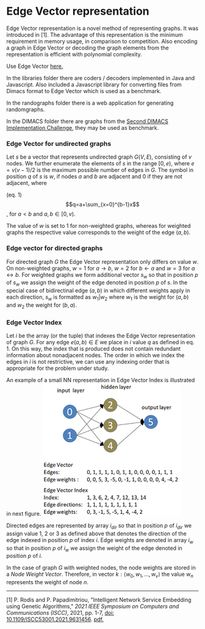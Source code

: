 # Edge Vector representation

Edge Vector representation is a novel method of representing graphs. It was introduced in [1]. The advantage of this representation is the minimum requirement in memory usage, in comparison to competition. Also encoding a graph in Edge Vector or decoding the graph elements from the representation is efficient with polynomial complexity.

Use Edge Vector [here.](https://rodispantelis.github.io/EdgeVector/)

In the libraries folder there are coders / decoders implemented in Java and Javascript. Also included a Javascript library for converting files from Dimacs format to Edge Vector which is used as a benchmark.

In the randographs folder there is a web application for generating randomgraphs.

In the DIMACS folder there are graphs from the [Second DIMACS Implementation Challenge](http://archive.dimacs.rutgers.edu/Challenges/), they may be used as benchmark.

### Edge Vector for undirected graphs
Let $s$ be a vector that represents undirected graph $G(V, E)$, consisting of $v$ nodes. We further enumerate the elements of $s$ in the range 
$[0, e)$, where $e = v(v-1) / 2$ is the maximum possible number of edges in $G$.
The symbol in position $q$ of $s$ is $w$, if nodes $a$ and $b$ are adjacent and 0 if they are not adjacent, where  

(eq. 1) $$q=a+\sum_{x=0}^{b-1}x$$ , for $a < b$ and $a, b \in [0, v)$. 

The value of $w$ is set to 1 for non-weighted graphs, whereas for weighted graphs the respective value corresponds to the weight of the edge $(a, b)$.

### Edge vector for directed graphs
For directed graph $G$ the Edge Vector representation only differs on value $w$.
On non-weighted graphs, $w=1$ for $a \to b$, $w=2$ for $b \gets a$ and $w=3$ for $a \leftrightarrow b$.
For weighted graphs we form additional vector $s_w$ so that in position $p$ of $s_w$ we assign the weight of the edge denoted in position $p$ of $s$.
In the special case of bidirectinal edge $(a, b)$ in which different weights apply in each direction, $s_w$ is formatted as $w_1 | w_2$ where $w_1$ is the weight for $(a, b)$ and $w_2$ the weight for $(b, a)$.

### Edge Vector Index
Let $i$ be the array (or the tuple) that indexes the Edge Vector representation of graph $G$. 
For any edge $e(a,b) \in E$ we place in $i$ value $q$ as defined in eq. 1. On this way, the index that is produced does not contain redundant information about nonadjacent nodes. The order in which we index the edges in $i$ is not restrictive, we can use any indexing order that is appropriate for the problem under study.

An example of a small NN representation in Edge Vector Index is illustrated in next figure.
![figure.1](smallgraph.png)

Directed edges are represented by array $i_{dir}$ so that in position $p$ of $i_{dir}$ we assign value 1, 2 or 3 as defined above that denotes the direction of the edge indexed in position $p$ of index $i$. Edge weights are denoted in array $i_w$ so that in position $p$ of $i_w$ we assign the weight of the edge denoted in position $p$ of $i$.

In the case of graph $G$ with weighted nodes, the node weights are stored in a *Node Weight Vector*. Therefore, in vector $k:\langle w_0, w_1, …, w_v \rangle$ the value $w_n$ represents the weight of node $n$. 


---

[1] P. Rodis and P. Papadimitriou, "Intelligent Network Service Embedding using Genetic Algorithms," *2021 IEEE Symposium on Computers and Communications (ISCC)*, 2021, pp. 1-7, 
[doi: 10.1109/ISCC53001.2021.9631456](https://doi.org/10.1109/ISCC53001.2021.9631456). [pdf.](https://pantelisrodis.appspot.com/papers/ISCC_2021.pdf)
